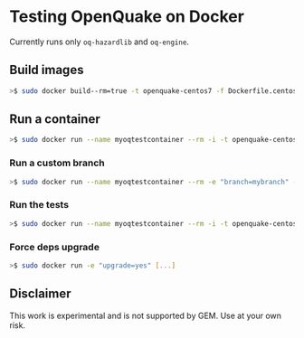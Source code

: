 # Testing OpenQuake on Docker #

Currently runs only `oq-hazardlib` and `oq-engine`.

## Build images ##

```bash
>$ sudo docker build--rm=true -t openquake-centos7 -f Dockerfile.centos .
```

## Run a container ##

```bash
>$ sudo docker run --name myoqtestcontainer --rm -i -t openquake-centos7
```

### Run a custom branch

```bash
>$ sudo docker run --name myoqtestcontainer --rm -e "branch=mybranch" -i -t openquake-centos7
```

### Run the tests

```bash
>$ sudo docker run --name myoqtestcontainer --rm -i -t openquake-centos7 ./runtests.sh
```

### Force deps upgrade

```bash
>$ sudo docker run -e "upgrade=yes" [...]
```

## Disclaimer ##

This work is experimental and is not supported by GEM. Use at your own risk.
